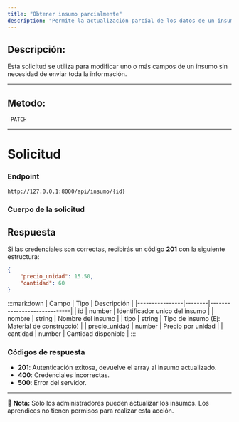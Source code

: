 ```yaml
---
title: "Obtener insumo parcialmente"
description: "Permite la actualización parcial de los datos de un insumo registrado en el sistema."
---
```



## Descripción:
Esta solicitud se utiliza para modificar uno o más campos de un insumo sin necesidad de enviar toda la información.

---


## Metodo: 
```
 PATCH
```
---


# **Solicitud**

### **Endpoint**
```
http://127.0.0.1:8000/api/insumo/{id}
```

### **Cuerpo de la solicitud**

## **Respuesta**

Si las credenciales son correctas, recibirás un código **201** con la siguiente estructura:

```json
{
    "precio_unidad": 15.50,
    "cantidad": 60
}
```

:::markdown
| Campo           | Tipo   | Descripción                |
|----------------|--------|-----------------------------|
| id             | number | Identificador unico del insumo   |
| nombre         | string | Nombre del insumo      |
| tipo           | string | Tipo de insumo (Ej: Material de construcció)       |
| precio_unidad  | number | Precio por unidad    |
| cantidad       | number | Cantidad disponible     |
:::


### **Códigos de respuesta**
- **201**: Autenticación exitosa, devuelve el array al insumo actualizado.
- **400**: Credenciales incorrectas.
- **500**: Error del servidor.

---

📄 **Nota:** Solo los administradores pueden actualizar los insumos. Los aprendices no tienen permisos para realizar esta acción.